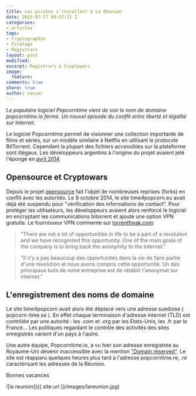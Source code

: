 ```yaml
---
title: Les pirates s'installent à La Réunion
date: 2015-07-17 09:57:12 Z
categories:
- articles
tags:
- Cryptographie
- Piratage
- Registrars
layout: post
modified: 
excerpt: Registrars & Cryptowars
image:
  feature: 
comments: true
share: true
author: xavier
---
```


_Le populaire logiciel Popcorntime vient de voir le nom de domaine popcorntime.io fermé. Un nouvel épisode du conflit entre liberté et légalité sur internet._

Le logiciel Popcorntime permet de visionner une collection importante de films et séries, sur un modèle similaire à Netflix en utilisant le protocole BitTorrent. Cependant la plupart des fichiers accessibles sur la plateforme sont illégaux. Les développeurs argentins à l'origine du projet avaient jeté l'éponge en [avril 2014](https://medium.com/@getpopcornapp/goodbye-popcorn-time-93f890b8c9f4).

## Opensource et Cryptowars

Depuis le projet [opensource](/articles/LicencesOuvertes/) fait l'objet de nombreuses reprises (forks) en conflit avec les autorités. Le 9 octobre 2014, le site time4popcorn.eu avait déjà été suspendu pour "vérification des informations de contact". Pour protéger les utilisateurs, les développeurs avaient alors renforcé le logiciel en encryptant les communications bitorrent et ajouté une option VPN gratuite. Le fournisseur VPN commente sur [torrentfreak.com](https://torrentfreak.com/popcorn-time-gives-users-anonymity-with-a-free-built-in-vpn-140607/):

> "There are not a lot of opportunities in life to be a part of a revolution and we have recognized this opportunity. One of the main goals of the company is to bring back the anonymity to the internet."

> "Il n'y a pas beaucoup des opportunités dans la vie de faire partie d'une révolution et nous avons compris cette opportunité. Un des principaux buts de notre entreprise est de rétablir l'anonymat sur internet."

## L'enregistrement des noms de domaine

Le site time4popcorn avait alors été déplacé vers une adresse suedoise ( popcorn-time.se ). En effet chaque terminaison d'adresse internet (TLD) est contrôlée par une autorité : les .com et .org par les Etats-Unis, les .fr par la France... Les politiques regardant le contrôle des activités des sites enregistrés varient d'un pays à l'autre.

Une autre équipe, Popcorntime.io, a vu hier son adresse enregistrée au Royaume-Uni devenir inaccessible avec la mention ["Domain reserved"](https://www.who.is/whois/popcorntime.io). Le site est réapparu quelques heures plus tard à l'adresse popcorntime.re, _.re_ caractérisant les adresses de la Réunion.

Bonnes vacances

![la reunion]({{ site.url }}/images/lareunion.jpg)
